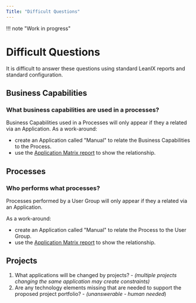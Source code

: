 ```yaml
---
Title: "Difficult Questions"
---
```


!!! note "Work in progress"

# Difficult Questions

It is difficult to answer these questions using standard LeanIX reports and standard configuration. 

<!--
## User Groups

1. ?
-->

## Business Capabilities

### What business capabilities are used in a processes?

Business Capabilities used in a Processes will only appear if they a related via an Application. 
As a work-around:

- create an Application called "Manual" to relate the Business Capabilities to the Process. 
- use the [Application Matrix report](../matrix/application-matrix-reports/#process-business-capability) to show the relationship.

## Processes

### Who performs what processes?

Processes performed by a User Group will only appear if they a related via an Application. 

As a work-around:

- create an Application called "Manual" to relate the Process to the User Group.
- use the [Application Matrix report](../matrix/application-matrix-reports/#process-user-group) to show the relationship.

<!--

## Applications

1. ?

## Data

1. ?

## Interfaces

1. ?
--> 

## Projects 

1. What applications will be changed by projects? - *(multiple projects changing the same application may create constraints)*
1. Are any technology elements missing that are needed to support the proposed project portfolio? - *(unanswerable - human needed*)

<!--
## IT Components

1. ?

## Providers

1. ?

## Technical Stack

1. ?
-->
